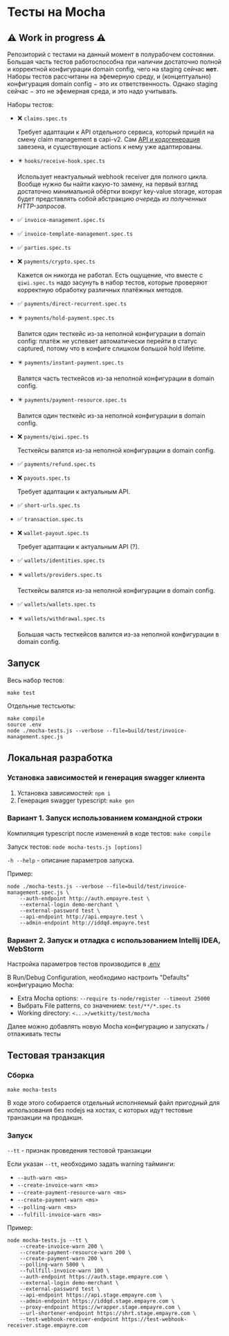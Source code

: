 # Тесты на Mocha

## ⚠️ Work in progress ⚠️

Репозиторий с тестами на данный момент в полурабочем состоянии. Большая часть тестов работоспособна при наличии достаточно полной и корректной конфигурации domain config, чего на staging сейчас **нет**. Наборы тестов рассчитаны на эфемерную среду, и (концептуально) конфигурация domain config − это их ответственность. Однако staging сейчас − это не эфемерная среда, и это надо учитывать.

Наборы тестов:

* ❌ `claims.spec.ts`

    Требует адаптации к API отдельного сервиса, который пришёл на смену claim management в capi-v2. Сам [API и кодогенерация](Makefile#L74-L75) завезена, и существующие actions к нему уже адаптированы.

* ✴️ `hooks/receive-hook.spec.ts`

    Использует неактуальный webhook receiver для полного цикла. Вообще нужно бы найти какую-то замену, на первый взгляд достаточно минимальной обёртки вокруг key-value storage, которая будет представлять собой абстракцию _очередь из полученных HTTP-запросов_.

* ✅ `invoice-management.spec.ts`

* ✅ `invoice-template-management.spec.ts`

* ✅ `parties.spec.ts`

* ❌ `payments/crypto.spec.ts`

    Кажется он никогда не работал. Есть ощущение, что вместе с `qiwi.spec.ts` надо засунуть в набор тестов, которые проверяют корректную обработку различных платёжных методов.

* ✅ `payments/direct-recurrent.spec.ts`

* ✴️ `payments/hold-payment.spec.ts`

    Валится один тесткейс из-за неполной конфигурации в domain config: платёж не успевает автоматически перейти в статус captured, потому что в конфиге слишком большой hold lifetime.

* ✴️ `payments/instant-payment.spec.ts`

    Валятся часть тесткейсов из-за неполной конфигурации в domain config.

* ✴️ `payments/payment-resource.spec.ts`

    Валится один тесткейс из-за неполной конфигурации в domain config.

* ❌ `payments/qiwi.spec.ts`

    Тесткейсы валятся из-за неполной конфигурации в domain config.

* ✅ `payments/refund.spec.ts`

* ❌ `payouts.spec.ts`

    Требует адаптации к актуальным API.

* ✅ `short-urls.spec.ts`

* ✅ `transaction.spec.ts`

* ❌ `wallet-payout.spec.ts`

    Требует адаптации к актуальным API (?).

* ✅ `wallets/identities.spec.ts`

* ✴️ `wallets/providers.spec.ts`

    Тесткейсы валятся из-за неполной конфигурации в domain config.

* ✅ `wallets/wallets.spec.ts`

* ✴️ `wallets/withdrawal.spec.ts`

    Большая часть тесткейсов валится из-за неполной конфигурации в domain config.

## Запуск

Весь набор тестов:
```
make test
```

Отдельные тестсьюты:
```
make compile
source .env
node ./mocha-tests.js --verbose --file=build/test/invoice-management.spec.js
```

## Локальная разработка

### Установка зависимостей и генерация swagger клиента

1. Установка зависимостей: `npm i`
1. Генерация swagger typescript: `make gen`

### Вариант 1. Запуск использованием командной строки

Компиляция typescript после изменений в коде тестов: `make compile`

Запуск тестов: `node mocha-tests.js [options]`

`-h --help` - описание параметров запуска.

Пример:
```
node ./mocha-tests.js --verbose --file=build/test/invoice-management.spec.js \
    --auth-endpoint http://auth.empayre.test \
    --external-login demo-merchant \
    --external-password test \
    --api-endpoint http://api.empayre.test \
    --admin-endpoint http://iddqd.empayre.test
```

### Вариант 2. Запуск и отладка с использованием Intellij IDEA, WebStorm

Настройка параметров тестов производится в [.env](.env)

В Run/Debug Configuration, необходимо настроить "Defaults" конфигурацию Mocha:

-   Extra Mocha options: `--require ts-node/register --timeout 25000`
-   Выбрать File patterns, со значением: `test/**/*.spec.ts`
-   Working directory: `<...>/wetkitty/test/mocha`

Далее можно добавлять новую Mocha конфигурацию и запускать / отлаживать тесты

## Тестовая транзакция

### Сборка

`make mocha-tests`

В ходе этого собирается отдельный исполняемый файл пригодный для использования без nodejs на хостах, с которых идут тестовые транзакции на продакшн.

### Запуск

`--tt` - признак проведения тестовой транзакции

Если указан `--tt`, необходимо задать warning тайминги:
* `--auth-warn <ms>`
* `--create-invoice-warn <ms>`
* `--create-payment-resource-warn <ms>`
* `--create-payment-warn <ms>`
* `--polling-warn <ms>`
* `--fulfill-invoice-warn <ms>`

Пример:

```
node mocha-tests.js --tt \
    --create-invoice-warn 200 \
    --create-payment-resource-warn 200 \
    --create-payment-warn 200 \
    --polling-warn 5000 \
    --fullfill-invoice-warn 100 \
    --auth-endpoint https://auth.stage.empayre.com \
    --external-login demo-merchant \
    --external-password test \
    --api-endpoint https://api.stage.empayre.com \
    --admin-endpoint https://iddqd.stage.empayre.com \
    --proxy-endpoint https://wrapper.stage.empayre.com \
    --url-shortener-endpoint https://shrt.stage.empayre.com \
    --test-webhook-receiver-endpoint https://test-webhook-receiver.stage.empayre.com
```
